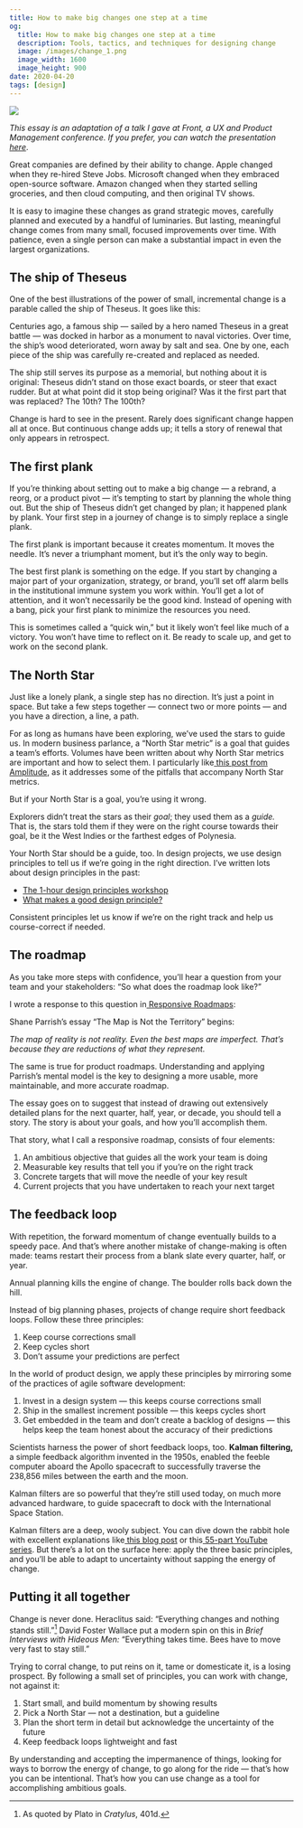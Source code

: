 ```yaml
---
title: How to make big changes one step at a time
og:
  title: How to make big changes one step at a time
  description: Tools, tactics, and techniques for designing change
  image: /images/change_1.png
  image_width: 1600
  image_height: 900
date: 2020-04-20
tags: [design]
---
```


![](/images/change_1.png)

_This essay is an adaptation of a talk I gave at Front, a UX and Product Management conference. If you prefer, you can watch the presentation[ here](https://noti.st/mattstrom/BESHjt/designing-change)_.

Great companies are defined by their ability to change. Apple changed when they re-hired Steve Jobs. Microsoft changed when they embraced open-source software. Amazon changed when they started selling groceries, and then cloud computing, and then original TV shows.

It is easy to imagine these changes as grand strategic moves, carefully planned and executed by a handful of luminaries. But lasting, meaningful change comes from many small, focused improvements over time. With patience, even a single person can make a substantial impact in even the largest organizations.

## The ship of Theseus

One of the best illustrations of the power of small, incremental change is a parable called the ship of Theseus. It goes like this:

Centuries ago, a famous ship — sailed by a hero named Theseus in a great battle — was docked in harbor as a monument to naval victories. Over time, the ship’s wood deteriorated, worn away by salt and sea. One by one, each piece of the ship was carefully re-created and replaced as needed.

The ship still serves its purpose as a memorial, but nothing about it is original: Theseus didn’t stand on those exact boards, or steer that exact rudder. But at what point did it stop being original? Was it the first part that was replaced? The 10th? The 100th?

Change is hard to see in the present. Rarely does significant change happen all at once. But continuous change adds up; it tells a story of renewal that only appears in retrospect.

## The first plank

If you’re thinking about setting out to make a big change — a rebrand, a reorg, or a product pivot — it’s tempting to start by planning the whole thing out. But the ship of Theseus didn’t get changed by plan; it happened plank by plank. Your first step in a journey of change is to simply replace a single plank.

The first plank is important because it creates momentum. It moves the needle. It’s never a triumphant moment, but it’s the only way to begin.

The best first plank is something on the edge. If you start by changing a major part of your organization, strategy, or brand, you’ll set off alarm bells in the institutional immune system you work within. You’ll get a lot of attention, and it won’t necessarily be the good kind. Instead of opening with a bang, pick your first plank to minimize the resources you need.

This is sometimes called a “quick win,” but it likely won’t feel like much of a victory. You won’t have time to reflect on it. Be ready to scale up, and get to work on the second plank.

## The North Star

Just like a lonely plank, a single step has no direction. It’s just a point in space. But take a few steps together — connect two or more points — and you have a direction, a line, a path.

For as long as humans have been exploring, we’ve used the stars to guide us. In modern business parlance, a “North Star metric” is a goal that guides a team’s efforts. Volumes have been written about why North Star metrics are important and how to select them. I particularly like[ this post from Amplitude](https://amplitude.com/blog/2018/03/21/product-north-star-metric), as it addresses some of the pitfalls that accompany North Star metrics.

But if your North Star is a goal, you’re using it wrong.

Explorers didn’t treat the stars as their _goal_; they used them as a _guide._ That is, the stars told them if they were on the right course towards their goal, be it the West Indies or the farthest edges of Polynesia.

Your North Star should be a guide, too. In design projects, we use design principles to tell us if we’re going in the right direction. I’ve written lots about design principles in the past:



*   [The 1-hour design principles workshop](https://matthewstrom.com/writing/design-principles-workshop/)
*   [What makes a good design principle?](https://matthewstrom.com/writing/principles.html)

Consistent principles let us know if we’re on the right track and help us course-correct if needed.

## The roadmap

As you take more steps with confidence, you’ll hear a question from your team and your stakeholders: “So what does the roadmap look like?”

I wrote a response to this question in[ Responsive Roadmaps](https://matthewstrom.com/writing/responsive-roadmaps/):

<div class="c--bg-gray-1 l--pad-s">

Shane Parrish’s essay “The Map is Not the Territory” begins:

_The map of reality is not reality. Even the best maps are imperfect. That’s because they are reductions of what they represent._

The same is true for product roadmaps. Understanding and applying Parrish’s mental model is the key to designing a more usable, more maintainable, and more accurate roadmap.

</div>

The essay goes on to suggest that instead of drawing out extensively detailed plans for the next quarter, half, year, or decade, you should tell a story. The story is about your goals, and how you’ll accomplish them.

That story, what I call a responsive roadmap, consists of four elements:

1. An ambitious objective that guides all the work your team is doing
2. Measurable key results that tell you if you’re on the right track
3. Concrete targets that will move the needle of your key result
4. Current projects that you have undertaken to reach your next target

## The feedback loop

With repetition, the forward momentum of change eventually builds to a speedy pace. And that’s where another mistake of change-making is often made: teams restart their process from a blank slate every quarter, half, or year. 

Annual planning kills the engine of change. The boulder rolls back down the hill.

Instead of big planning phases, projects of change require short feedback loops. Follow these three principles: 

1. Keep course corrections small
2. Keep cycles short
3. Don’t assume your predictions are perfect

In the world of product design, we apply these principles by mirroring some of the practices of agile software development:

1. Invest in a design system — this keeps course corrections small
2. Ship in the smallest increment possible — this keeps cycles short
3. Get embedded in the team and don’t create a backlog of designs — this helps keep the team honest about the accuracy of their predictions

Scientists harness the power of short feedback loops, too. **Kalman filtering,** a simple feedback algorithm invented in the 1950s, enabled the feeble computer aboard the Apollo spacecraft to successfully traverse the 238,856 miles between the earth and the moon.

Kalman filters are so powerful that they’re still used today, on much more advanced hardware, to guide spacecraft to dock with the International Space Station. 

Kalman filters are a deep, wooly subject. You can dive down the rabbit hole with excellent explanations like[ this blog post](https://www.bzarg.com/p/how-a-kalman-filter-works-in-pictures/) or this[ 55-part YouTube series](https://www.youtube.com/watch?v=CaCcOwJPytQ). But there’s a lot on the surface here: apply the three basic principles, and you’ll be able to adapt to uncertainty without sapping the energy of change.

## Putting it all together

Change is never done. Heraclitus said: “Everything changes and nothing stands still.”[^1] David Foster Wallace put a modern spin on this in _Brief Interviews with Hideous Men:_ “Everything takes time. Bees have to move very fast to stay still.”

Trying to corral change, to put reins on it, tame or domesticate it, is a losing prospect. By following a small set of principles, you can work with change, not against it:

1. Start small, and build momentum by showing results
2. Pick a North Star — not a destination, but a guideline
3. Plan the short term in detail but acknowledge the uncertainty of the future
4. Keep feedback loops lightweight and fast

By understanding and accepting the impermanence of things, looking for ways to borrow the energy of change, to go along for the ride — that’s how you can be intentional. That’s how you can use change as a tool for accomplishing ambitious goals.



[^1]: As quoted by Plato in _Cratylus_, 401d.